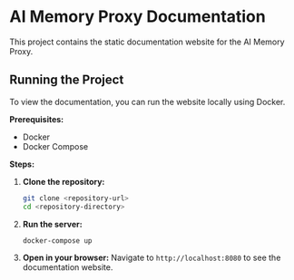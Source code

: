 # AI Memory Proxy Documentation

This project contains the static documentation website for the AI Memory Proxy.

## Running the Project

To view the documentation, you can run the website locally using Docker.

**Prerequisites:**
- Docker
- Docker Compose

**Steps:**

1.  **Clone the repository:**
    ```bash
    git clone <repository-url>
    cd <repository-directory>
    ```

2.  **Run the server:**
    ```bash
    docker-compose up
    ```

3.  **Open in your browser:**
    Navigate to `http://localhost:8080` to see the documentation website.
